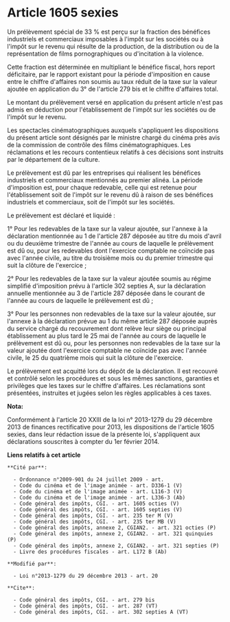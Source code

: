 # Article 1605 sexies

Un prélèvement spécial de 33 % est perçu sur la fraction des bénéfices industriels et commerciaux imposables à l'impôt sur
les sociétés ou à l'impôt sur le revenu qui résulte de la production, de la distribution ou de la représentation de films
pornographiques ou d'incitation à la violence. 

Cette fraction est déterminée en multipliant le bénéfice fiscal, hors report déficitaire, par le rapport existant pour la
période d'imposition en cause entre le chiffre d'affaires non soumis au taux réduit de la taxe sur la valeur ajoutée en
application du 3° de l'article 279 bis et le chiffre d'affaires total. 

Le montant du prélèvement versé en application du présent article n'est pas admis en déduction pour l'établissement de
l'impôt sur les sociétés ou de l'impôt sur le revenu. 

Les spectacles cinématographiques auxquels s'appliquent les dispositions du présent article sont désignés par le ministre
chargé du cinéma près avis de la commission de contrôle des films cinématographiques. Les réclamations et les recours
contentieux relatifs à ces décisions sont instruits par le département de la culture. 

Le prélèvement est dû par les entreprises qui réalisent les bénéfices industriels et commerciaux mentionnés au premier
alinéa. La période d'imposition est, pour chaque redevable, celle qui est retenue pour l'établissement soit de l'impôt sur le
revenu dû à raison de ses bénéfices industriels et commerciaux, soit de l'impôt sur les sociétés. 

Le prélèvement est déclaré et liquidé : 

1° Pour les redevables de la taxe sur la valeur ajoutée, sur l'annexe à la déclaration mentionnée au 1 de l'article 287
déposée au titre du mois d'avril ou du deuxième trimestre de l'année au cours de laquelle le prélèvement est dû ou, pour les
redevables dont l'exercice comptable ne coïncide pas avec l'année civile, au titre du troisième mois ou du premier trimestre
qui suit la clôture de l'exercice ; 

2° Pour les redevables de la taxe sur la valeur ajoutée soumis au régime simplifié d'imposition prévu à l'article 302 septies
A, sur la déclaration annuelle mentionnée au 3 de l'article 287 déposée dans le courant de l'année au cours de laquelle le
prélèvement est dû ; 

3° Pour les personnes non redevables de la taxe sur la valeur ajoutée, sur l'annexe à la déclaration prévue au 1 du même
article 287 déposée auprès du service chargé du recouvrement dont relève leur siège ou principal établissement au plus tard
le 25 mai de l'année au cours de laquelle le prélèvement est dû ou, pour les personnes non redevables de la taxe sur la
valeur ajoutée dont l'exercice comptable ne coïncide pas avec l'année civile, le 25 du quatrième mois qui suit la clôture de
l'exercice. 

Le prélèvement est acquitté lors du dépôt de la déclaration. Il est recouvré et contrôlé selon les procédures et sous les
mêmes sanctions, garanties et privilèges que les taxes sur le chiffre d'affaires. Les réclamations sont présentées,
instruites et jugées selon les règles applicables à ces taxes.

**Nota:**

Conformément à l'article 20 XXIII de la loi n° 2013-1279 du 29 décembre   2013 de finances rectificative pour 2013, les
dispositions de l'article 1605 sexies, dans leur rédaction issue de la présente loi, s'appliquent aux   déclarations
souscrites à compter du 1er février 2014.

**Liens relatifs à cet article**

	**Cité par**:

	  - Ordonnance n°2009-901 du 24 juillet 2009 - art.
	  - Code du cinéma et de l'image animée - art. D336-1 (V)
	  - Code du cinéma et de l'image animée - art. L116-3 (V)
	  - Code du cinéma et de l'image animée - art. L336-3 (Ab)
	  - Code général des impôts, CGI. - art. 1605 octies (V)
	  - Code général des impôts, CGI. - art. 1605 septies (V)
	  - Code général des impôts, CGI. - art. 235 ter M (V)
	  - Code général des impôts, CGI. - art. 235 ter MB (V)
	  - Code général des impôts, annexe 2, CGIAN2. - art. 321 octies (P)
	  - Code général des impôts, annexe 2, CGIAN2. - art. 321 quinquies (P)
	  - Code général des impôts, annexe 2, CGIAN2. - art. 321 septies (P)
	  - Livre des procédures fiscales - art. L172 B (Ab)

	**Modifié par**:

	  - Loi n°2013-1279 du 29 décembre 2013 - art. 20

	**Cite**:

	  - Code général des impôts, CGI. - art. 279 bis
	  - Code général des impôts, CGI. - art. 287 (VT)
	  - Code général des impôts, CGI. - art. 302 septies A (VT)
